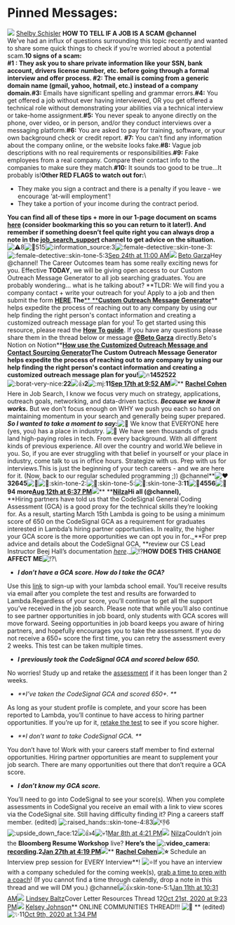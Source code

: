 # Pinned Messages:

![](https://ca.slack-edge.com/ESZCHB482-U0259NF2NTZ-71effe5c424a-24) [Shelby Schisler](https://app.slack.com/team/U0259NF2NTZ) **HOW TO TELL IF A JOB IS A SCAM** **@channel**\
We’ve had an influx of questions surrounding this topic recently and wanted to share some quick things to check if you’re worried about a potential scam.**10 signs of a scam:**\
**#1 : They ask you to share private information like your SSN, bank account, drivers license number, etc. before going through a formal interview and offer process. #2: The email is coming from a generic domain name (gmail, yahoo, hotmail, etc.) instead of a company domain.#3:** Emails have significant spelling and grammar errors.**#4:** You get offered a job without ever having interviewed, OR you get offered a technical role without demonstrating your abilities via a technical interview or take-home assignment.**#5:** You never speak to anyone directly on the phone, over video, or in person, and/or they conduct interviews over a messaging platform.**#6:** You are asked to pay for training, software, or your own background check or credit report. **#7:** You can’t find any information about the company online, or the website looks fake.**#8:** Vague job descriptions with no real requirements or responsibilities.**#9:** Fake employees from a real company. Compare their contact info to the companies to make sure they match.**#10:** It sounds too good to be true...It probably is!**Other RED FLAGS to watch out for:**\\

* They make you sign a contract and there is a penalty if you leave - we encourage ‘at-will employment’!
* They take a portion of your income during the contract period.

**You can find all of these tips + more in our 1-page document on scams **[**here**](https://www.notion.so/lambdaschool/How-to-tell-if-a-job-is-a-scam-de4837d7e2f640bcb90e73443adef670)** (consider bookmarking this so you can return to it later!). And remember if something doesn’t feel quite right you can always drop a note in the **[**job\_search\_support**](https://lambda-students.slack.com/archives/GN48TC2M9)** channel to get advice on the situation.**![:warning:](https://slack-imgs.com/?c=1\&o1=gu\&url=https%3A%2F%2Fa.slack-edge.com%2Fproduction-standard-emoji-assets%2F13.0%2Fgoogle-small%2F26a0-fe0f%402x.png)8![:eyes:](https://slack-imgs.com/?c=1\&o1=gu\&url=https%3A%2F%2Fa.slack-edge.com%2Fproduction-standard-emoji-assets%2F13.0%2Fgoogle-small%2F1f440%402x.png)515![:information\_source:](https://slack-imgs.com/?c=1\&o1=gu\&url=https%3A%2F%2Fa.slack-edge.com%2Fproduction-standard-emoji-assets%2F13.0%2Fgoogle-small%2F2139-fe0f%402x.png)3![:female-detective::skin-tone-3:](https://slack-imgs.com/?c=1\&o1=gu\&url=https%3A%2F%2Fa.slack-edge.com%2Fproduction-standard-emoji-assets%2F13.0%2Fgoogle-small%2F1f575-1f3fc-200d-2640-fe0f%402x.png)![:female-detective::skin-tone-5:](https://slack-imgs.com/?c=1\&o1=gu\&url=https%3A%2F%2Fa.slack-edge.com%2Fproduction-standard-emoji-assets%2F13.0%2Fgoogle-small%2F1f575-1f3fe-200d-2640-fe0f%402x.png)3[Sep 24th at 11:00 AM](https://lambda-students.slack.com/archives/GJQ1VTZ7U/p1632495603216500)![](https://ca.slack-edge.com/ESZCHB482-U01JTRU5FPB-2c13aa5cd8cf-24) [Beto Garza](https://app.slack.com/team/U01JTRU5FPB)Hey @channel! The Career Outcomes team has some really exciting news for you. Effective **TODAY**, we will be giving open access to our Custom Outreach Message Generator to all job searching graduates. You are probably wondering… what is he talking about? \*\*TLDR: We will find you a company contact + write your outreach for you! Apply to a job and then submit the form [**HERE**](https://airtable.com/shr7XYi8iY08M5pnG).**The**[** **](https://airtable.com/shryGIBnZrpOlqddp)[**Custom Outreach Message Generator**](https://balanced-cornet-d0b.notion.site/How-use-the-Customized-Outreach-Message-and-Contact-Sourcing-Generator-4ea04e77d3e5486084fdd26da8183111)** helps expedite the process of reaching out to any company by using our help finding the right person's contact information and creating a customized outreach message plan for you! To get started using this resource, please read the **[**How To guide**](https://balanced-cornet-d0b.notion.site/How-use-the-Customized-Outreach-Message-and-Contact-Sourcing-Generator-4ea04e77d3e5486084fdd26da8183111)**. If you have any questions please share them in the thread below or message **[**@Beto Garza**](https://lambda-students.slack.com/team/U01JTRU5FPB)** directly.Beto's Notion on Notion**[**How use the Customized Outreach Message and Contact Sourcing Generator**](https://balanced-cornet-d0b.notion.site/How-use-the-Customized-Outreach-Message-and-Contact-Sourcing-Generator-4ea04e77d3e5486084fdd26da8183111)**The Custom Outreach Message Generator helps expedite the process of reaching out to any company by using our help finding the right person's contact information and creating a customized outreach message plan for you!**![:fire:](https://slack-imgs.com/?c=1\&o1=gu\&url=https%3A%2F%2Fa.slack-edge.com%2Fproduction-standard-emoji-assets%2F13.0%2Fgoogle-small%2F1f525%402x.png)**1452522**![:borat-very-nice:](https://slack-imgs.com/?c=1\&o1=gu\&url=https%3A%2F%2Femoji.slack-edge.com%2FTSZCHB482%2Fborat-very-nice%2F925577ef3a7874b5.gif)**22**![:+1:](https://slack-imgs.com/?c=1\&o1=gu\&url=https%3A%2F%2Fa.slack-edge.com%2Fproduction-standard-emoji-assets%2F13.0%2Fgoogle-small%2F1f44d%402x.png)**2**![:mj:](https://slack-imgs.com/?c=1\&o1=gu\&url=https%3A%2F%2Femoji.slack-edge.com%2FTSZCHB482%2Fmj%2Ff4db1492e5d536cb.gif)**11**[**Sep 17th at 9:52 AM**](https://lambda-students.slack.com/archives/GJQ1VTZ7U/p1631886730156600)![](https://ca.slack-edge.com/ESZCHB482-W012CLA96NM-24318841ce65-24)** **[**Rachel Cohen**](https://app.slack.com/team/W012CLA96NM)** Here in Job Search, I know we focus very much on strategy, applications, outreach goals, networking, and data-driven tactics. **_**Because we know it works.**_** But we don't focus enough on WHY we push you each so hard on maintaining momentum in your search and generally being super prepared. **_**So I wanted to take a moment to say:**_![:star2:](https://slack-imgs.com/?c=1\&o1=gu\&url=https%3A%2F%2Fa.slack-edge.com%2Fproduction-standard-emoji-assets%2F13.0%2Fgoogle-medium%2F1f31f%402x.png)** We know that EVERYONE here (yes, you) has a place in industry. **![:star2:](https://slack-imgs.com/?c=1\&o1=gu\&url=https%3A%2F%2Fa.slack-edge.com%2Fproduction-standard-emoji-assets%2F13.0%2Fgoogle-medium%2F1f31f%402x.png)** We have seen thousands of grads land high-paying roles in tech. From every background. With all different kinds of previous experience. All over the country and world.We believe in you. So, if you are ever struggling with that belief in yourself or your place in industry, come talk to us in office hours. Strategize with us. Prep with us for interviews.This is just the beginning of your tech careers - and we are here for it. (Now, back to our regular scheduled programming ;)) @channel**![:heart:](https://slack-imgs.com/?c=1\&o1=gu\&url=https%3A%2F%2Fa.slack-edge.com%2Fproduction-standard-emoji-assets%2F13.0%2Fgoogle-small%2F2764-fe0f%402x.png)**32645**![:muscle:](https://slack-imgs.com/?c=1\&o1=gu\&url=https%3A%2F%2Fa.slack-edge.com%2Fproduction-standard-emoji-assets%2F13.0%2Fgoogle-small%2F1f4aa%402x.png)![:muscle::skin-tone-2:](https://slack-imgs.com/?c=1\&o1=gu\&url=https%3A%2F%2Fa.slack-edge.com%2Fproduction-standard-emoji-assets%2F13.0%2Fgoogle-small%2F1f4aa-1f3fb%402x.png)![:muscle::skin-tone-5:](https://slack-imgs.com/?c=1\&o1=gu\&url=https%3A%2F%2Fa.slack-edge.com%2Fproduction-standard-emoji-assets%2F13.0%2Fgoogle-small%2F1f4aa-1f3fe%402x.png)![:muscle::skin-tone-3:](https://slack-imgs.com/?c=1\&o1=gu\&url=https%3A%2F%2Fa.slack-edge.com%2Fproduction-standard-emoji-assets%2F13.0%2Fgoogle-small%2F1f4aa-1f3fc%402x.png)**11**![:tophat:](https://slack-imgs.com/?c=1\&o1=gu\&url=https%3A%2F%2Fa.slack-edge.com%2Fproduction-standard-emoji-assets%2F13.0%2Fgoogle-small%2F1f3a9%402x.png)**4556**![:100:](https://slack-imgs.com/?c=1\&o1=gu\&url=https%3A%2F%2Fa.slack-edge.com%2Fproduction-standard-emoji-assets%2F13.0%2Fgoogle-small%2F1f4af%402x.png)**94 more**[**Aug 12th at 6:37 PM**](https://lambda-students.slack.com/archives/GJQ1VTZ7U/p1628807852135800)![](https://ca.slack-edge.com/ESZCHB482-W01266SNVN0-bcffd28a83d7-24)** **[**Nilza**](https://app.slack.com/team/W01266SNVN0)**Hi all (@channel),**\
**Hiring partners have told us that the CodeSignal General Coding Assessment (GCA) is a good proxy for the technical skills they’re looking for. As a result, starting March 15th Lambda is going to be using a minimum score of 650 on the CodeSignal GCA as a requirement for graduates interested in Lambda’s hiring partner opportunities. In reality, the higher your GCA score is the more opportunities we can opt you in for.\_**For prep advice and details about the CodeSignal GCA, \*\*review our CS Lead Instructor Beej Hall’s documentation [_here_](https://github.com/LambdaSchool/CS-Wiki/wiki/CodeSignal-GCA-Info#how-to-practice).\_![:interrobang:](https://slack-imgs.com/?c=1\&o1=gu\&url=https%3A%2F%2Fa.slack-edge.com%2Fproduction-standard-emoji-assets%2F13.0%2Fgoogle-medium%2F2049-fe0f%402x.png)**HOW DOES THIS CHANGE AFFECT ME**![:interrobang:](https://slack-imgs.com/?c=1\&o1=gu\&url=https%3A%2F%2Fa.slack-edge.com%2Fproduction-standard-emoji-assets%2F13.0%2Fgoogle-medium%2F2049-fe0f%402x.png)\\

* _**I don’t have a GCA score. How do I take the GCA?**_

Use this [link](https://app.codesignal.com/get-certified?invite=TGy6wcugpm4LMFEQX) to sign-up with your lambda school email. You’ll receive results via email after you complete the test and results are forwarded to Lambda.Regardless of your score, you’ll continue to get all the support you’ve received in the job search. Please note that while you’ll also continue to see partner opportunities in job board, only students with GCA scores will move forward. Seeing opportunities in job board keeps you aware of hiring partners, and hopefully encourages you to take the assessment. If you do not receive a 650+ score the first time, you can retry the assessment every 2 weeks. This test can be taken multiple times.

* _**I previously took the CodeSignal GCA and scored below 650.**_

No worries! Study up and retake the [assessment](https://app.codesignal.com/get-certified?invite=TGy6wcugpm4LMFEQX) if it has been longer than 2 weeks.

* _\*\*I’ve taken the CodeSignal GCA and scored 650+. \*\*_

As long as your student profile is complete, and your score has been reported to Lambda, you’ll continue to have access to hiring partner opportunities. If you’re up for it, [retake the test](https://app.codesignal.com/get-certified?invite=TGy6wcugpm4LMFEQX) to see if you score higher.

* _\*\*I don’t want to take CodeSignal GCA. \*\*_

You don’t have to! Work with your careers staff member to find external opportunities. Hiring partner opportunities are meant to supplement your job search. There are many opportunities out there that don’t require a GCA score.

* _**I don’t know my GCA score.**_

You’ll need to go into CodeSignal to see your score(s). When you complete assessments in CodeSignal you receive an email with a link to view scores via the CodeSignal site. Still having difficulty finding it? Ping a careers staff member. (edited) ![:raised\_hands::skin-tone-4:](https://slack-imgs.com/?c=1\&o1=gu\&url=https%3A%2F%2Fa.slack-edge.com%2Fproduction-standard-emoji-assets%2F13.0%2Fgoogle-small%2F1f64c-1f3fd%402x.png)83![:-1:](https://slack-imgs.com/?c=1\&o1=gu\&url=https%3A%2F%2Fa.slack-edge.com%2Fproduction-standard-emoji-assets%2F13.0%2Fgoogle-small%2F1f44e%402x.png)6![:upside\_down\_face:](https://slack-imgs.com/?c=1\&o1=gu\&url=https%3A%2F%2Fa.slack-edge.com%2Fproduction-standard-emoji-assets%2F13.0%2Fgoogle-small%2F1f643%402x.png)12![:+1:](https://slack-imgs.com/?c=1\&o1=gu\&url=https%3A%2F%2Fa.slack-edge.com%2Fproduction-standard-emoji-assets%2F13.0%2Fgoogle-small%2F1f44d%402x.png)4![:skull:](https://slack-imgs.com/?c=1\&o1=gu\&url=https%3A%2F%2Fa.slack-edge.com%2Fproduction-standard-emoji-assets%2F13.0%2Fgoogle-small%2F1f480%402x.png)1[Mar 8th at 4:21 PM](https://lambda-students.slack.com/archives/GJQ1VTZ7U/p1615238511164600)![](https://ca.slack-edge.com/ESZCHB482-W01266SNVN0-bcffd28a83d7-24) [Nilza](https://app.slack.com/team/W01266SNVN0)Couldn’t join the **Bloomberg Resume Workshop** live? **Here’s the **![:video\_camera:](https://slack-imgs.com/?c=1\&o1=gu\&url=https%3A%2F%2Fa.slack-edge.com%2Fproduction-standard-emoji-assets%2F13.0%2Fgoogle-medium%2F1f4f9%402x.png)[**recording**](https://lambdaschool.zoom.us/rec/share/MTptdPZnlc0WDPEXyHxwyCagp91xtVavXUPDVrrWdzheASovJ5WJEr2v\_Uxyy1xM.OvD5PK8XIOy9VdEO)**.2**[**Jan 27th at 4:19 PM**](https://lambda-students.slack.com/archives/GJQ1VTZ7U/p1611782390059600)![](https://ca.slack-edge.com/ESZCHB482-W012CLA96NM-24318841ce65-24)** **[**Rachel Cohen**](https://app.slack.com/team/W012CLA96NM)![:star:](https://slack-imgs.com/?c=1\&o1=gu\&url=https%3A%2F%2Fa.slack-edge.com%2Fproduction-standard-emoji-assets%2F13.0%2Fgoogle-medium%2F2b50%402x.png)** Schedule an Interview prep session for EVERY Interview**! ![:star:](https://slack-imgs.com/?c=1\&o1=gu\&url=https%3A%2F%2Fa.slack-edge.com%2Fproduction-standard-emoji-assets%2F13.0%2Fgoogle-medium%2F2b50%402x.png)If you have an interview with a company scheduled for the coming week(s), [grab a time to prep with a coach](https://calendly.com/lambda-outcomes?month=2020-12)! (If you cannot find a time through calendly, drop a note in this thread and we will DM you.) @channel![:+1::skin-tone-5:](https://slack-imgs.com/?c=1\&o1=gu\&url=https%3A%2F%2Fa.slack-edge.com%2Fproduction-standard-emoji-assets%2F13.0%2Fgoogle-small%2F1f44d-1f3fe%402x.png)1[Jan 11th at 10:31 AM](https://lambda-students.slack.com/archives/GJQ1VTZ7U/p1610379099471300)![](https://ca.slack-edge.com/ESZCHB482-W011K9N3STH-664991065560-24) [Lindsey Baltz](https://app.slack.com/team/W011K9N3STH)Cover Letter Resources Thread 12[Oct 21st, 2020 at 9:23 PM](https://lambda-students.slack.com/archives/GJQ1VTZ7U/p1603329837168900)![](https://ca.slack-edge.com/ESZCHB482-W0120298QAE-b6b0f196b970-24) [Kelsey Johnson](https://app.slack.com/team/W0120298QAE)\*\* ONLINE COMMUNITIES THREAD!!! ![:thread:](https://slack-imgs.com/?c=1\&o1=gu\&url=https%3A%2F%2Fa.slack-edge.com%2Fproduction-standard-emoji-assets%2F13.0%2Fgoogle-medium%2F1f9f5%402x.png) \*\* (edited) ![:sparkles:](https://slack-imgs.com/?c=1\&o1=gu\&url=https%3A%2F%2Fa.slack-edge.com%2Fproduction-standard-emoji-assets%2F13.0%2Fgoogle-small%2F2728%402x.png)11[Oct 9th, 2020 at 1:34 PM](https://lambda-students.slack.com/archives/GJQ1VTZ7U/p1602264874494500)
